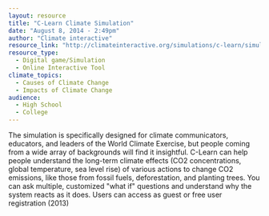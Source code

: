 ```yaml
---
layout: resource
title: "C-Learn Climate Simulation"
date: "August 8, 2014 - 2:49pm"
author: "Climate interactive"
resource_link: "http://climateinteractive.org/simulations/c-learn/simulation"
resource_type:
  - Digital game/Simulation
  - Online Interactive Tool
climate_topics:
  - Causes of Climate Change
  - Impacts of Climate Change
audience:
  - High School
  - College
---
```


The simulation is specifically designed for climate communicators, educators, and leaders of the World Climate Exercise, but people coming from a wide array of backgrounds will find it insightful. C-Learn can help people understand the long-term climate effects (CO2 concentrations, global temperature, sea level rise) of various actions to change CO2 emissions, like those from fossil fuels, deforestation, and planting trees. You can ask multiple, customized "what if" questions and understand why the system reacts as it does. Users can access as guest or free user registration (2013)